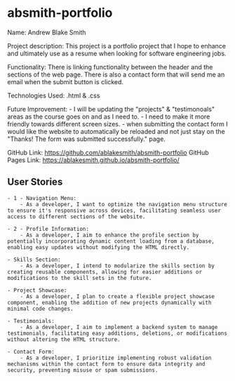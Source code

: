 # absmith-portfolio

Name: Andrew Blake Smith

Project description: This project is a portfolio project that I hope to enhance and ultimately use as a resume when looking for software engineering jobs.

Functionality: There is linking functionality between the header and the sections of the web page. There is also a contact form that will send me an email when the submit button is clicked.

Technologies Used: .html & .css

Future Improvement: 
    - I will be updating the "projects" & "testimonoals" areas as the course goes on and as I need to.
    - I need to make it more friendly towards different screen sizes.
    - when submitting the contact form I would like the website to automatically be reloaded and not just stay on the "Thanks! The form was submitted successfully." page.

GitHub Link: https://github.com/ablakesmith/absmith-portfolio
GitHub Pages Link: https://ablakesmith.github.io/absmith-portfolio/

## User Stories

    - 1 - Navigation Menu:
        - As a developer, I want to optimize the navigation menu structure to ensure it's responsive across devices, facilitating seamless user access to different sections of the website.

    - 2 - Profile Information:
        - As a developer, I aim to enhance the profile section by potentially incorporating dynamic content loading from a database, enabling easy updates without modifying the HTML directly.

    - Skills Section:
        - As a developer, I intend to modularize the skills section by creating reusable components, allowing for easier additions or modifications to the skill sets in the future.

    - Project Showcase:
        - As a developer, I plan to create a flexible project showcase component, enabling the addition of new projects dynamically with minimal code changes.
        
    - Testimonials:
        - As a developer, I aim to implement a backend system to manage testimonials, facilitating easy additions, deletions, or modifications without altering the HTML structure.

    - Contact Form:
        - As a developer, I prioritize implementing robust validation mechanisms within the contact form to ensure data integrity and security, preventing misuse or spam submissions.

